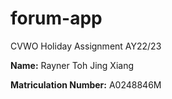 # forum-app
CVWO Holiday Assignment AY22/23

**Name:** Rayner Toh Jing Xiang

**Matriculation Number:** A0248846M
